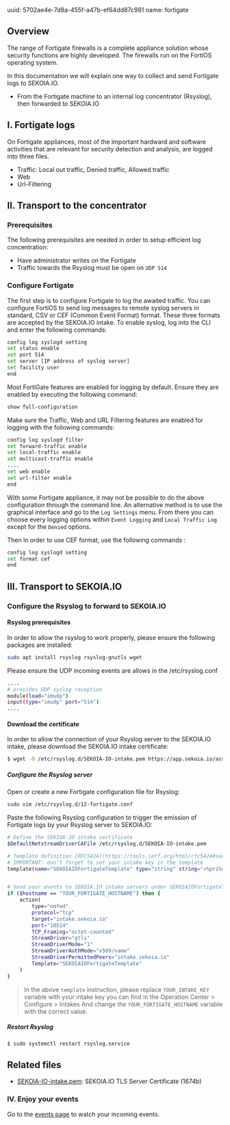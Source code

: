 uuid: 5702ae4e-7d8a-455f-a47b-ef64dd87c981
name: fortigate

## Overview

The range of Fortigate firewalls is a complete appliance solution whose security functions are highly developed. The firewalls run on the FortiOS operating system.

In this documentation we will explain one way to collect and send Fortigate logs to SEKOIA.IO.
- From the Fortigate machine to an internal log concentrator (Rsyslog), then forwarded to SEKOIA.IO

## I. Fortigate logs

On Fortigate appliances, most of the important hardward and software activities that are relevant for security detection and analysis, are logged into three files.
- Traffic: Local out traffic, Denied traffic, Allowed traffic
- Web
- Url-Filtering

## II. Transport to the concentrator

### Prerequisites
The following prerequisites are needed in order to setup efficient log concentration:
- Have administrator writes on the Fortigate
- Traffic towards the Rsyslog must be open on `UDP 514`

### Configure Fortigate
The first step is to configure Fortigate to log the awaited traffic.
You can configure FortiOS to send log messages to remote syslog servers in standard, CSV or CEF (Common Event Format) format. These three formats are accepted by the SEKOIA.IO intake.
To enable syslog, log into the CLI and enter the following commands:

```bash
config log syslogd setting
set status enable
set port 514
set server [IP address of syslog server]
set facility user
end
```

Most FortiGate features are enabled for logging by default. Ensure they are enabled by executing the following command:
```bash
show full-configuration
```
Make sure the Traffic, Web and URL Filtering features are enabled for logging with the following commands:
```bash
config log syslogd filter
set forward-traffic enable
set local-traffic enable
set multicast-traffic enable
....
set web enable
set url-filter enable
end
```

With some Fortigate appliance, it may not be possible to do the above configuration through the command line. An alternative method is to use the graphical interface and go to the `Log Settings` menu. From there you can choose every logging options within `Event Logging` and `Local Traffic Log` except for the `Denied` options.

Then in order to use CEF format, use the following commands :

```bash
config log syslogd setting
set format cef
end
```

## III. Transport to SEKOIA.IO

### Configure the Rsyslog to forward to SEKOIA.IO

#### Rsyslog prerequisites
In order to allow the rsyslog to work properly, please ensure the following packages are installed:

```bash
sudo apt install rsyslog rsyslog-gnutls wget
```

Please ensure the UDP incoming events are allows in the /etc/rsyslog.conf
```bash
....
# provides UDP syslog reception
module(load="imudp")
input(type="imudp" port="514")
....
```

#### Download the certificate
In order to allow the connection of your Rsyslog server to the SEKOIA.IO intake, please download the SEKOIA.IO intake certificate:

```bash
$ wget -O /etc/rsyslog.d/SEKOIA-IO-intake.pem https://app.sekoia.io/assets/files/SEKOIA-IO-intake.pem
```

##### Configure the Rsyslog server
Open or create a new Fortigate configuration file for Rsyslog:
```bash
sudo vim /etc/rsyslog.d/12-fortigate.conf
```

Paste the following Rsyslog configuration to trigger the emission of Fortigate logs by your Rsyslog server to SEKOIA.IO:
```bash
# Define the SEKIOA-IO intake certificate
$DefaultNetstreamDriverCAFile /etc/rsyslog.d/SEKOIA-IO-intake.pem

# Template definition [RFC5424](https://tools.ietf.org/html/rfc5424#section-7.2.2)
# IMPORTANT: don't forget to set your intake key in the template
template(name="SEKOIAIOFortigateTemplate" type="string" string="<%pri%>1 %timestamp:::date-rfc3339% %hostname% %app-name% %procid% LOG [SEKOIA@53288 intake_key=\"YOUR_INTAKE_KEY\"] CEF:%msg%\n")


# Send your events to SEKOIA.IO intake servers under SEKOIAIOFortigateTemplate template
if ($hostname == "YOUR_FORTIGATE_HOSTNAME") then {
    action(
        type="omfwd"
        protocol="tcp"
        target="intake.sekoia.io"
        port="10514"
        TCP_Framing="octet-counted"
        StreamDriver="gtls"
        StreamDriverMode="1"
        StreamDriverAuthMode="x509/name"
        StreamDriverPermittedPeers="intake.sekoia.io"
        Template="SEKOIAIOFortigateTemplate"
    )
}
```

> In the above `template` instruction, please replace `YOUR_INTAKE_KEY` variable with your intake key you can find in the Operation Center > Configure > Intakes
> And change the `YOUR_FORTIGATE_HOSTNAME` variable with the correct value.

##### Restart Rsyslog

```bash
$ sudo systemctl restart rsyslog.service
```

## Related files
- [SEKOIA-IO-intake.pem](https://app.sekoia.io/assets/files/SEKOIA-IO-intake.pem): SEKOIA.IO TLS Server Certificate (1674b)

### IV. Enjoy your events
Go to the [events page](https://app.sekoia.io/sic/events) to watch your incoming events.
